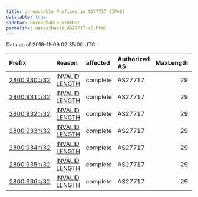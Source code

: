 ```yaml
---
title: Unreachable Prefixes in AS27717 (IPv6)
datatable: true
sidebar: unreachable_sidebar
permalink: unreachable_AS27717-v6.html
---
```


Data as of 2018-11-09 02:35:00 UTC


<div class="datatable-begin"></div>

| Prefix                                               | Reason                                                                                                  | affected   | Authorized AS   |   MaxLength | Anchor                                         |   unreachable /48s |
|:-----------------------------------------------------|:--------------------------------------------------------------------------------------------------------|:-----------|:----------------|------------:|:-----------------------------------------------|-------------------:|
| [2800:930::/32](https://stat.ripe.net/2800:930::/32) | [INVALID LENGTH](https://rpki-validator.ripe.net/announcement-preview?asn=AS27717&prefix=2800:930::/32) | complete   | AS27717         |          29 | [LACNIC](unreachable_LACNIC_RPKI_Root-v6.html) |              65536 |
| [2800:931::/32](https://stat.ripe.net/2800:931::/32) | [INVALID LENGTH](https://rpki-validator.ripe.net/announcement-preview?asn=AS27717&prefix=2800:931::/32) | complete   | AS27717         |          29 | [LACNIC](unreachable_LACNIC_RPKI_Root-v6.html) |              65536 |
| [2800:932::/32](https://stat.ripe.net/2800:932::/32) | [INVALID LENGTH](https://rpki-validator.ripe.net/announcement-preview?asn=AS27717&prefix=2800:932::/32) | complete   | AS27717         |          29 | [LACNIC](unreachable_LACNIC_RPKI_Root-v6.html) |              65536 |
| [2800:933::/32](https://stat.ripe.net/2800:933::/32) | [INVALID LENGTH](https://rpki-validator.ripe.net/announcement-preview?asn=AS27717&prefix=2800:933::/32) | complete   | AS27717         |          29 | [LACNIC](unreachable_LACNIC_RPKI_Root-v6.html) |              65536 |
| [2800:934::/32](https://stat.ripe.net/2800:934::/32) | [INVALID LENGTH](https://rpki-validator.ripe.net/announcement-preview?asn=AS27717&prefix=2800:934::/32) | complete   | AS27717         |          29 | [LACNIC](unreachable_LACNIC_RPKI_Root-v6.html) |              65536 |
| [2800:935::/32](https://stat.ripe.net/2800:935::/32) | [INVALID LENGTH](https://rpki-validator.ripe.net/announcement-preview?asn=AS27717&prefix=2800:935::/32) | complete   | AS27717         |          29 | [LACNIC](unreachable_LACNIC_RPKI_Root-v6.html) |              65536 |
| [2800:936::/32](https://stat.ripe.net/2800:936::/32) | [INVALID LENGTH](https://rpki-validator.ripe.net/announcement-preview?asn=AS27717&prefix=2800:936::/32) | complete   | AS27717         |          29 | [LACNIC](unreachable_LACNIC_RPKI_Root-v6.html) |              65536 |

<div class="datatable-end"></div>